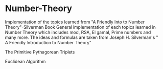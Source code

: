 # Number-Theory
Implementation of the topics learned from "A Friendly Into to Number Theory"-Silverman Book
General implementation of each topics learned in Number Theory which includes mod, RSA, El gamal, Prime numbers and many more. The ideas and formulas are taken from Joseph H. Silverman's " A Friendly Introduction to Number Theory"

The Primitive Pythagorean Triplets


Euclidean Algorithm

